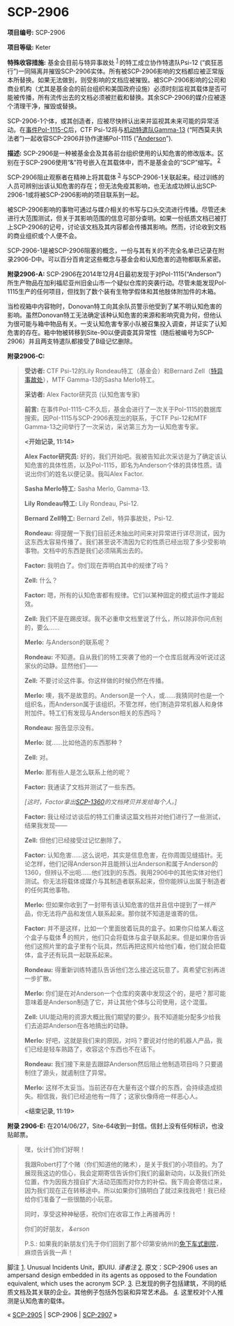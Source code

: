# SCP-2906
                        


**项目编号:**  SCP-2906

**项目等级:**  Keter

**特殊收容措施:**  基金会目前与特异事故处<sup class='footnoteref'>
 <a shape='rect' class='footnoteref' id='footnoteref-1' href='javascript:;' onclick='WIKIDOT.page.utils.scrollToReference(&apos;footnote-1&apos;)'>1</a>
</sup>的特工成立协作特遣队Psi-12 (“疯狂恶行”)一同隔离并摧毁SCP-2906实体。所有被SCP-2906影响的文档都应被正常版本所替换。如果无法做到，则受影响的文档应被摧毁。被SCP-2906影响的公司和商业机构（尤其是基金会的前台组织和美国政府设施）必须时刻监视其载体是否可能被传播，所有流传出去的文档必须被拦截和替换。其余SCP-2906的媒介应被逐个清理干净，摧毁或替换。

SCP-2906-1个体，或其创造者，应被尽快辨认出来并监视其未来可能的异常活动。在[事件PoI-1115-C](/the-elusive-anderson)后，CTF Psi-12将与[机动特遣队Gamma-13](/task-forces#toc7) (“阿西莫夫执法者”)一起收容SCP-2906并协作逮捕PoI-1115 ("[Anderson](/anderson-robotics-hub)”).

**描述:**  SCP-2906是一种被基金会及其各前台组织使用的认知危害的修改版本。区别在于SCP-2906使用“&”符号嵌入在其载体中，而不是基金会的“SCP”缩写。<sup class='footnoteref'>
 <a shape='rect' class='footnoteref' id='footnoteref-2' href='javascript:;' onclick='WIKIDOT.page.utils.scrollToReference(&apos;footnote-2&apos;)'>2</a>
</sup>

SCP-2906阻止观察者在精神上将其载体<sup class='footnoteref'>
 <a shape='rect' class='footnoteref' id='footnoteref-3' href='javascript:;' onclick='WIKIDOT.page.utils.scrollToReference(&apos;footnote-3&apos;)'>3</a>
</sup>与SCP-2906-1关联起来。经过训练的人员可辨别出该认知危害的存在；但无法免疫其影响，也无法成功辨认出SCP-2906-1或将被SCP-2906影响的项目联系到一起。

被SCP-2906影响的事物可通过与媒介相关的书写与口头交流进行传播。尽管还未进行大范围测试，但关于其影响范围的信息可部分查明。如果一份纸质文档已被打上SCP-2906的记号，讨论该文档及其内容都会传播其影响。然而，讨论收到文档的商业组织或个人便不会。

SCP-2906-1是被SCP-2906阻塞的概念，一份与其有关的不完全名单已记录在附录2906-D中。可以百分百肯定这些概念与基金会和认知危害的造物都联系紧密。

**附录2906-A:**  SCP-2906在2014年12月4日最初发现于对PoI-1115(“Anderson”)所生产物品在加利福尼亚州旧金山市一个疑似仓库的突袭行动。尽管未能发现PoI-1115生产的任何项目，但找到了数个装有生物学假体和其他肢体附加件的木箱。

当检视箱中内容物时，Donovan特工向其余队员警示他受到了某不明认知危害的影响。虽然Donovan特工无法确定该种认知危害的来源和影响究竟为何，但他认为很可能与箱中物品有关。一支认知危害专家小队被召集投入调查，并证实了认知危害的存在。箱中物被转移到Site-90以便调查其异常性（随后被编号为SCP-2906）并且两支特遣队都接受了B级记忆删除。

**附录2906-C:** 


> **受访者:**  CTF Psi-12的Lily Rondeau特工（基金会）和Bernard Zell（[特异事故处](/unusual-incidents-unit-hub)），MTF Gamma-13的Sasha Merlo特工。
> 
> **采访者:**  Alex Factor研究员 (认知危害专家)
> 
> **前言:**  在事件PoI-1115-C不久后，基金会进行了一次关于PoI-1115的数据库搜索。因PoI-1115与SCP-2906表现出的联系，于CTF Psi-12和MTF Gamma-13之间举行了一次采访，采访第三方为一认知危害专家。
> 
> **<开始记录, 11:14>** 
> 
> **Alex Factor研究员:**  好的，我们开始吧。我被告知此次采访是为了确定该认知危害的具体性质，以及PoI-1115，即名为Anderson个体的具体性质。请说出你们的姓名以便记录。我叫Alex Factor.
> 
> **Sasha Merlo特工:**  Sasha Merlo, Gamma-13.
> 
> **Lily Rondeau特工:**  Lily Rondeau, Psi-12.
> 
> **Bernard Zell特工:**  Bernard Zell，特异事故处，Psi-12.
> 
> **Rondeau:**  得提醒一下我们目前还未抽出时间来对异常进行详尽测试，因为这东西太容易传播了。我们甚至说不清因为它的性质已经出现了多少受影响事物。文档中的东西是我们必须隔离出去的。
> 
> **Factor:**  我明白了。你们现在弄明白其中的规律了吗？
> 
> **Zell:**  什么？
> 
> **Factor:**  嗯，所有的认知危害都有规律。它们以某种固定的模式运作才能起效。
> 
> **Zell:**  我们不是在踢皮球。我不必重申文档里说了什么，所以除非你问点别的，要么……
> 
> **Merlo:**  与Anderson的联系呢？
> 
> **Rondeau:**  不知道。自从我们的特工突袭了他的一个仓库后就再没听说过这家伙的动静。显然他们——
> 
> **Zell:**  不要讨论这件事。你这样做的时候仍然在传播。
> 
> **Merlo:**  噢，我不是故意的。Anderson是一个人，或……我猜同时也是一个组织名，而Anderson属于该组织。不管怎样，他们制造异常机器人和身体附加件。特工们有发现与Anderson相关的东西吗？
> 
> **Rondeau:**  报告显示没有。
> 
> **Merlo:**  就……比如他造的东西那种？
> 
> **Zell:**  对。
> 
> **Merlo:**  那有些人是怎么联系上他的呢？
> 
> **Factor:**  我通读了文档并测试了一些东西。
> 
> *[这时，Factor拿出[SCP-1360](/scp-1360)的文档拷贝并发给每个人。]* 
> 
> **Factor:**  我让经过访谈后的特工们重读这篇文档并对他们进行了一些测试，结果我发现——
> 
> **Zell:**  但他们已经接受过记忆删除了。
> 
> **Factor:**  认知危害……这么说吧，其实是信息危害，在你周围见缝插针。无论怎样，他们记得Anderson并且能辨认出Anderson和属于Anderson的1360，但辨认不出呃……他们找到的东西。我用2906中的其他实体对他们测试。你无法将载体或媒介与其制造者联系起来，但你能辨认出属于制造者的任何其他事物。
> 
> **Merlo:**  但如果你收到了一封带有该认知危害的信并且信中提到了一样产品，你无法将产品和发信人联系起来。那你就不知道是谁寄的信。
> 
> **Factor:**  并不是这样，比如一个里面放着玩具的盒子。如果你只给某人看这个盒子与载体<sup class='footnoteref'>
 <a shape='rect' class='footnoteref' id='footnoteref-4' href='javascript:;' onclick='WIKIDOT.page.utils.scrollToReference(&apos;footnote-4&apos;)'>4</a>
</sup>的照片，他们只会将载体与盒子联系起来。但是如果你告诉他们这照片里的盒子里有个玩具，然后再把这照片给他们看，他们就会把载体，盒子还有玩具一起联系起来。
> 
> **Rondeau:**  得重新训练特遣队告诉他们怎么接近这玩意了。真希望它别再进一步扩散。
> 
> **Merlo:**  你们是在对Anderson一个仓库的突袭中发现这个的，是吧？那可能意味着是Anderson制造了它，并让其他个体与公司使用，这个混蛋。
> 
> **Zell:**  UIU能动用的资源大概比我们期望的要少。我不知道能分配多少给我们去追踪Anderson在各地搞出的动静。
> 
> **Merlo:**  好吧，这就是我们来的原因，对吗？要说对付他的机器人产品，我们已经是轻车熟路了，收容这个东西也不在话下。
> 
> **Rondeau:**  我们接下来是去跟踪Anderson然后阻止他制造项目吗？只要遏制住了源头，就遏制住了异常。
> 
> **Merlo:**  这样不太妥当。当前还存在大量有这个媒介的东西，会持续造成损失。相信我，我们已经追他有一阵了；这家伙像痔疮一样恶心人。
> 
> **<结束记录, 11:19>** 
> 

**附录 2906-E:**  在2014/06/27，Site-64收到一封信。信封上没有任何标识，也没贴邮票。


> 嘿，伙计们你们好啊！
> 
> 我跟Robert打了个赌（你们知道他的赌术），是关于我们的小项目的。为了展现我这边的信心，我会定期寄信告诉你们我们的最新动向，以及我们所处位置，作为因我方擅自扩大活动范围而对你方的补偿。我下周会寄信过来，因为我们现在正在转移途中。所以如果你们搞明白了就过来找我吧！我已经给你们准备了一些很酷的小玩意。
> 
> 同时，享受这种神秘感，祝你们在收容工作上再接再厉！
> 
> 你们的好朋友，
*&erson* 
> 
> P.S.: 如果我的新朋友们先于你们回到了那个印第安纳州的[免下车式剧院](/scp-1781)，麻烦告诉我一声！
> 


脚注
<a shape='rect' href='javascript:;' onclick='WIKIDOT.page.utils.scrollToReference(&apos;footnoteref-1&apos;)'>1</a>. Unusual Incidents Unit，即UIU. *译者注* 
<a shape='rect' href='javascript:;' onclick='WIKIDOT.page.utils.scrollToReference(&apos;footnoteref-2&apos;)'>2</a>. 原文：SCP-2906 uses an ampersand design embedded in its agents as opposed to the Foundation equivalent, which uses the acronym SCP.
<a shape='rect' href='javascript:;' onclick='WIKIDOT.page.utils.scrollToReference(&apos;footnoteref-3&apos;)'>3</a>. 已发现的例子包括建筑，不同的纸质文档及其关联的企业。其他例子包括外包装和异常艺术品。
<a shape='rect' href='javascript:;' onclick='WIKIDOT.page.utils.scrollToReference(&apos;footnoteref-4&apos;)'>4</a>. 这里校对个人推测是认知危害的载体。



« [SCP-2905](/scp-2905) | SCP-2906 | [SCP-2907](/scp-2907) »





                    